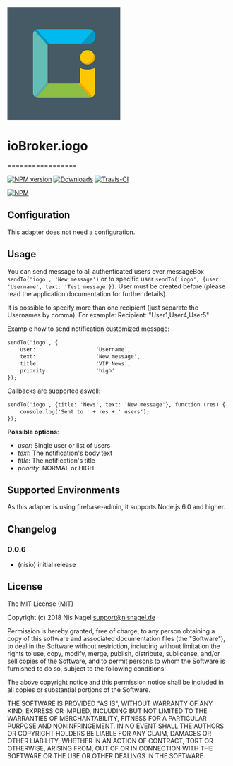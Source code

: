 ![Logo](admin/iogo.png)

# ioBroker.iogo
=================

[![NPM version](http://img.shields.io/npm/v/iobroker.iogo.svg)](https://www.npmjs.com/package/iobroker.iogo)
[![Downloads](https://img.shields.io/npm/dm/iobroker.iogo.svg)](https://www.npmjs.com/package/iobroker.iogo)
[![Travis-CI](http://img.shields.io/travis/nisiode/ioBroker.iogo/master.svg)](https://travis-ci.org/nisiode/ioBroker.iogo)

[![NPM](https://nodei.co/npm/iobroker.iogo.png?downloads=true)](https://nodei.co/npm/iobroker.iogo/)

## Configuration
This adapter does not need a configuration.

## Usage
You can send message to all authenticated users over messageBox ```sendTo('iogo', 'New message')```
or to specific user ```sendTo('iogo', {user: 'Username', text: 'Test message'})```.
User must be created before (please read the application documentation for further details).

It is possible to specify more than one recipient (just separate the Usernames by comma). For example: Recipient: "User1,User4,User5"


Example how to send notification customized message:
```
sendTo('iogo', {
    user:                   'Username',
    text:                   'New message',
    title:                  'VIP News',
    priority:               'high'
});
```

Callbacks are supported aswell:
```
sendTo('iogo', {title: 'News', text: 'New message'}, function (res) {
    console.log('Sent to ' + res + ' users');
});
```

**Possible options**:
- *user*: Single user or list of users
- *text*: The notification's body text
- *title*: The notification's title
- *priority*: NORMAL or HIGH

## Supported Environments
As this adapter is using firebase-admin, it supports Node.js 6.0 and higher.

## Changelog

### 0.0.6
* (nisio) initial release

## License
The MIT License (MIT)

Copyright (c) 2018 Nis Nagel <support@nisnagel.de>

Permission is hereby granted, free of charge, to any person obtaining a copy
of this software and associated documentation files (the "Software"), to deal
in the Software without restriction, including without limitation the rights
to use, copy, modify, merge, publish, distribute, sublicense, and/or sell
copies of the Software, and to permit persons to whom the Software is
furnished to do so, subject to the following conditions:

The above copyright notice and this permission notice shall be included in
all copies or substantial portions of the Software.

THE SOFTWARE IS PROVIDED "AS IS", WITHOUT WARRANTY OF ANY KIND, EXPRESS OR
IMPLIED, INCLUDING BUT NOT LIMITED TO THE WARRANTIES OF MERCHANTABILITY,
FITNESS FOR A PARTICULAR PURPOSE AND NONINFRINGEMENT. IN NO EVENT SHALL THE
AUTHORS OR COPYRIGHT HOLDERS BE LIABLE FOR ANY CLAIM, DAMAGES OR OTHER
LIABILITY, WHETHER IN AN ACTION OF CONTRACT, TORT OR OTHERWISE, ARISING FROM,
OUT OF OR IN CONNECTION WITH THE SOFTWARE OR THE USE OR OTHER DEALINGS IN
THE SOFTWARE.
